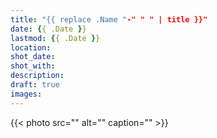 ```yaml
---
title: "{{ replace .Name "-" " " | title }}"
date: {{ .Date }}
lastmod: {{ .Date }}
location:
shot_date:
shot_with:
description:
draft: true
images:
---
```


{{< photo src="" alt="" caption="" >}}

